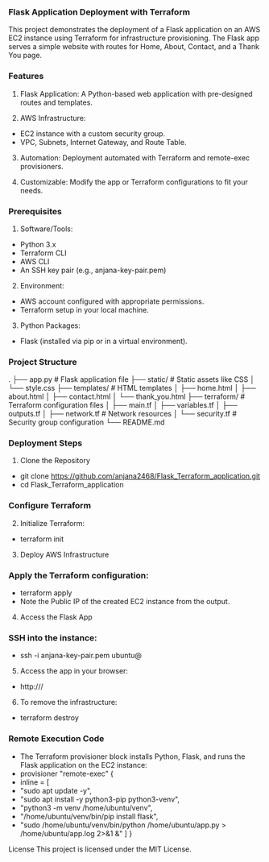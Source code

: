 ### Flask Application Deployment with Terraform

This project demonstrates the deployment of a Flask application on an AWS EC2 instance using Terraform for infrastructure provisioning. The Flask app serves a simple website with routes for Home, About, Contact, and a Thank You page.

### Features
1. Flask Application: A Python-based web application with pre-designed routes and templates.

2.  AWS Infrastructure:
  - EC2 instance with a custom security group.
  - VPC, Subnets, Internet Gateway, and Route Table.

3. Automation: Deployment automated with Terraform and remote-exec provisioners.

4. Customizable: Modify the app or Terraform configurations to fit your needs.

### Prerequisites
1. Software/Tools:
- Python 3.x
- Terraform CLI
- AWS CLI
- An SSH key pair (e.g., anjana-key-pair.pem)

2. Environment:
- AWS account configured with appropriate permissions.
- Terraform setup in your local machine.

3. Python Packages:
- Flask (installed via pip or in a virtual environment).

### Project Structure
.
├── app.py               # Flask application file
├── static/              # Static assets like CSS
│   └── style.css
├── templates/           # HTML templates
│   ├── home.html
│   ├── about.html
│   ├── contact.html
│   └── thank_you.html
├── terraform/           # Terraform configuration files
│   ├── main.tf
│   ├── variables.tf
│   ├── outputs.tf
│   ├── network.tf       # Network resources
│   └── security.tf      # Security group configuration
└── README.md  
          
### Deployment Steps
1. Clone the Repository
-  git clone https://github.com/anjana2468/Flask_Terraform_application.git
-  cd Flask_Terraform_application

### Configure Terraform
2. Initialize Terraform:
-  terraform init

3. Deploy AWS Infrastructure
### Apply the Terraform configuration:
- terraform apply
- Note the Public IP of the created EC2 instance from the output.

4. Access the Flask App
### SSH into the instance:
- ssh -i anjana-key-pair.pem ubuntu@<instance-public-ip>

5. Access the app in your browser:
- http://<instance-public-ip>/

6. To remove the infrastructure:
- terraform destroy

### Remote Execution Code
- The Terraform provisioner block installs Python, Flask, and runs the Flask application on the EC2 instance:
- provisioner "remote-exec" {
-  inline = [
-    "sudo apt update -y",
-    "sudo apt install -y python3-pip python3-venv",
-    "python3 -m venv /home/ubuntu/venv",
-    "/home/ubuntu/venv/bin/pip install flask",
-    "sudo /home/ubuntu/venv/bin/python /home/ubuntu/app.py > /home/ubuntu/app.log 2>&1 &"
  ]
}


License
This project is licensed under the MIT License.

